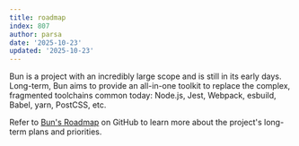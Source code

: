 ```yaml
---
title: roadmap
index: 807
author: parsa
date: '2025-10-23'
updated: '2025-10-23'
---
```

Bun is a project with an incredibly large scope and is still in its early days. Long-term, Bun aims to provide an all-in-one toolkit to replace the complex, fragmented toolchains common today: Node.js, Jest, Webpack, esbuild, Babel, yarn, PostCSS, etc.

Refer to [Bun's Roadmap](https://github.com/oven-sh/bun/issues/159) on GitHub to learn more about the project's long-term plans and priorities.

<!--
{% table %}

- Feature
- Implemented in

---

- Web Streams with HTMLRewriter
- Bun.js

---

- Source Maps (unbundled is supported)
- JS Bundler

---

- Source Maps
- CSS

---

- JavaScript Minifier
- JS Transpiler

---

- CSS Minifier
- CSS

---

- CSS Parser (it only bundles)
- CSS

---

- Tree-shaking
- JavaScript

---

- Tree-shaking
- CSS

---

- [TypeScript Decorators](https://www.typescriptlang.org/docs/handbook/decorators.html)
- TS Transpiler

---

- `@jsxPragma` comments
- JS Transpiler

---

- Sharing `.bun` files
- Bun

---

- Dates & timestamps
- TOML parser

---

- [Hash components for Fast Refresh](https://github.com/oven-sh/bun/issues/18)
- JSX Transpiler

{% /table %} -->

<!-- ## Limitations & intended usage

Today, Bun is mostly focused on Bun.js: the JavaScript runtime.

While you could use Bun's bundler & transpiler separately to build for browsers or node, Bun doesn't have a minifier or support tree-shaking yet. For production browser builds, you probably should use a tool like esbuild or swc.

## Upcoming breaking changes

- Bun's CLI flags will change to better support Bun as a JavaScript runtime. They were chosen when Bun was just a frontend development tool.
- Bun's bundling format will change to accommodate production browser bundles and on-demand production bundling -->
